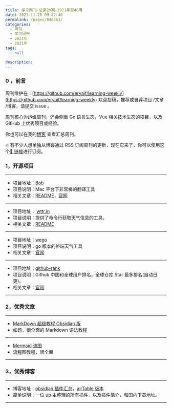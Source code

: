 ```yaml
---
title: 学习周刊-总第29期-2021年第46周
date: 2021-11-20 09:42:48
permalink: /pages/84d3b3/
categories:
  - 周刊
  - 学习周刊
  - 2021年
  - 2021年
tags:
  - null

description:
---
```


### 0 ，前言

周刊维护在：[https://github.com/eryajf/learning-weekly](https://github.com/eryajf/learning-weekly) 欢迎投稿，推荐或自荐项目 /文章 /博客，请提交 issue 。

周刊核心为运维周刊，还会侧重 Go 语言生态，Vue 相关技术生态的项目，以及 GitHub 上优秀项目或经验。

你也可以在我的[博客](https://wiki.eryajf.net/learning-weekly/) 查看汇总周刊。

🔥 有不少人想单独从博客通过 RSS 订阅周刊的更新，现在它来了，你可以使用这个[🔗 链接](https://wiki.eryajf.net/learning-weekly.xml)进行订阅。

### **1，开源项目**

---

- 项目地址：[Bob](https://github.com/ripperhe/Bob)
- 项目说明：Mac 平台下非常棒的翻译工具
- 相关文章：[README](https://github.com/ripperhe/Bob/blob/master/README.md)，[官网](https://ripperhe.gitee.io/bob/)

---

- 项目地址： [wttr.in](https://github.com/chubin/wttr.in)
- 项目说明：提供了命令行获取天气信息的工具。
- 相关文章：[README](https://github.com/chubin/wttr.in/blob/master/README.md)

---

- 项目地址：[wego](https://github.com/schachmat/wego)
- 项目说明：go 版本的终端天气工具
- 相关文章：[官网](https://logseq.com/)

---

- 项目地址：[github-rank](https://github.com/jaywcjlove/github-rank)
- 项目说明：Github 中国和全球用户排名，全球仓库 Star 最多排名(自动日更)。
- 相关文章：[官网](https://wangchujiang.com/github-rank/)

---

### 2，优秀文章

---

- [MarkDown 超级教程 Obsidian 版](https://publish.obsidian.md/csj-obsidian/0+-+Obsidian/Markdown/MarkDown%E8%B6%85%E7%BA%A7%E6%95%99%E7%A8%8B+Obsidian%E7%89%88)
- 如题，很全面的 Markdown 语法教程

---

- [Mermaid 流图](https://publish.obsidian.md/csj-obsidian/0+-+Obsidian/Mermaid/Mermaid+%E6%B5%81%E5%9B%BE)
- 流程图教程，很全面

---

### **3，优秀博客**

---

- 博客地址：[obsidian 插件汇总](https://ob.pory.app/)，[airTable 版本](https://airtable.com/shrdmp10Lxmf5Wmgl/tblJqnWpcKURTjysX)
- 简单说明：一位 up 主整理的所有插件，以及插件简介，和国内下载地址。

---
